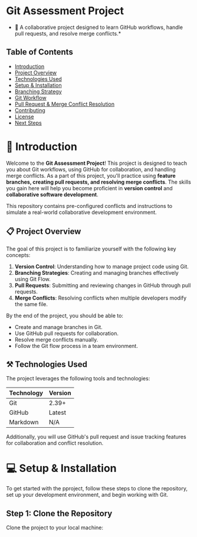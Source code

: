 # Git Assessment Project

- 🚀 A collaborative project designed to learn GitHub workflows, handle pull requests, and resolve merge conflicts.\*

## Table of Contents

- [Introduction](#introduction)
- [Project Overview](#project-overview)
- [Technologies Used](#technologies-used)
- [Setup & Installation](#setup--installation)
- [Branching Strategy](#branching-strategy)
- [Git Workflow](#git-workflow)
- [Pull Request & Merge Conflict Resolution](#pull-request--merge-conflict-resolution)
- [Contributing](#contributing)
- [License](#license)
- [Next Steps](#next-steps)

# 📌 Introduction

Welcome to the **Git Assessment Project**! This project is designed to teach you about Git workflows, using GitHub for collaboration, and handling merge conflicts. As a part of this project, you'll practice using **feature branches, creating pull requests, and resolving merge conflicts**. The skills you gain here will help you become proficient in **version control** and **collaborative software development**.

This repository contains pre-configured conflicts and instructions to simulate a real-world collaborative development environment.

## 📋 Project Overview

The goal of this project is to familiarize yourself with the following key concepts:

1. **Version Control**: Understanding how to manage project code using Git.
2. **Branching Strategies**: Creating and managing branches effectively using Git Flow.
3. **Pull Requests**: Submitting and reviewing changes in GitHub through pull requests.
4. **Merge Conflicts**: Resolving conflicts when multiple developers modify the same file.

By the end of the project, you should be able to:

- Create and manage branches in Git.
- Use GitHub pull requests for collaboration.
- Resolve merge conflicts manually.
- Follow the Git flow process in a team environment.

## ⚒️ Technologies Used

The project leverages the following tools and technologies:

| Technology | Version |
| ---------- | ------- |
| Git        | 2.39+   |
| GitHub     | Latest  |
| Markdown   | N/A     |

Additionally, you will use GitHub's pull request and issue tracking features for collaboration and conflict resolution.

# 💻 Setup & Installation

To get started with the pproject, follow these steps to clone the repository, set up your development environment, and begin working with Git.

## Step 1: Clone the Repository

Clone the project to your local machine:
